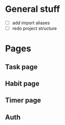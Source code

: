 # General stuff

- [ ] add import aliases
- [ ] redo project structure

# Pages

## Task page

## Habit page

## Timer page

## Auth
